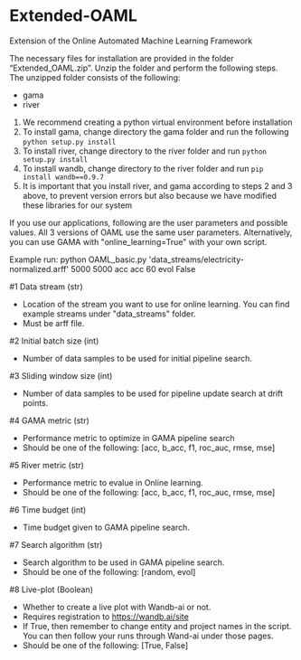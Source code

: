 # Extended-OAML
Extension of the Online Automated Machine Learning Framework



The necessary files for installation are provided in the folder “Extended_OAML.zip”. Unzip the folder and perform the following steps. The unzipped folder consists of the following:
- gama
- river

1.	We recommend creating a python virtual environment before installation
2.	To install gama, change directory the gama folder and run the following
```python setup.py install```
3.	To install river, change directory to the river folder and run
```python setup.py install```
4. To install wandb, change directory to the river folder and run
```pip install wandb==0.9.7```
4.	It is important that you install river, and gama according to steps 2 and 3 above, to prevent version errors but also because we have modified these libraries for our system


If you use our applications, following are the user parameters and possible values. All 3 versions of OAML use the same
user parameters.
Alternatively, you can use GAMA with "online_learning=True" with your own script.

Example run:
    python OAML_basic.py 'data_streams/electricity-normalized.arff' 5000 5000 acc acc 60 evol False

#1 Data stream (str)
- Location of the stream you want to use for online learning. You can find example streams under "data_streams" folder.
- Must be arff file.

#2 Initial batch size (int)
- Number of data samples to be used for initial pipeline search.

#3 Sliding window size (int)
- Number of data samples to be used for pipeline update search at drift points.

#4 GAMA metric (str)
- Performance metric to optimize in GAMA pipeline search
- Should be one of the following:
     [acc, b_acc, f1, roc_auc, rmse, mse]

#5 River metric (str)
- Performance metric to evalue in Online learning.
- Should be one of the following:
    [acc, b_acc, f1, roc_auc, rmse, mse]

#6 Time budget (int)
- Time budget given to GAMA pipeline search.

#7 Search algorithm (str)
- Search algorithm to be used in GAMA pipeline search.
- Should be one of the following:
    [random, evol]

#8 Live-plot (Boolean)
- Whether to create a live plot with Wandb-ai or not.
- Requires registration to https://wandb.ai/site
- If True, then remember to change entity and project names in the script.
You can then follow your runs through Wand-ai under those pages.
- Should be one of the following:
    [True, False]


